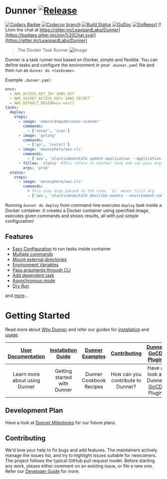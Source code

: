 # Dunner [![Release](https://img.shields.io/github/release/leopardslab/dunner.svg)](https://img.shields.io/github/release/leopardslab/dunner.svg)

[![Codacy Badge](https://api.codacy.com/project/badge/Grade/b2275e331d2745dc9527d45efbbf2da2)](https://app.codacy.com/app/Leopardslab/dunner?utm_source=github.com&utm_medium=referral&utm_content=leopardslab/dunner&utm_campaign=Badge_Grade_Dashboard)
[![Codecov branch](https://img.shields.io/codecov/c/github/leopardslab/dunner/master.svg)](https://codecov.io/gh/leopardslab/dunner)
[![Build Status](https://travis-ci.org/leopardslab/Dunner.svg?branch=master)](https://travis-ci.org/leopardslab/Dunner)
[![GoDoc](https://godoc.org/github.com/leopardslab/dunner?status.svg)](https://godoc.org/github.com/leopardslab/dunner)
[![GoReport](https://goreportcard.com/badge/github.com/leopardslab/dunner)](https://goreportcard.com/report/github.com/leopardslab/dunner)
[![Join the chat at https://gitter.im/LeaopardLabs/Dunner](https://badges.gitter.im/Join%20Chat.svg)](https://gitter.im/LeaopardLabs/Dunner)

> The Docker Task Runner
![Image](https://codein.withgoogle.com/serve/5559438446952448/)

Dunner is a task runner tool based on Docker, simple and flexible. You can define tasks and configure the environment in your `.dunner.yaml` file and then run as `dunner do <taskname>`.

Example `.dunner.yaml`:

```yaml
envs:
  - AWS_ACCESS_KEY_ID=`$AWS_KEY`
  - AWS_SECRET_ACCESS_KEY=`$AWS_SECRET`
  - AWS_DEFAULT_REGION=us-east1
tasks:
  deploy:
    steps:
      - image: 'emeraldsquad/sonar-scanner'
        commands:
          - ['sonar', 'scan']
      - image: 'golang'
        commands:
          - ['go', 'install']
      - image: 'mesosphere/aws-cli'
        commands:
          - ['aws', 'elasticbeanstalk update-application --application-name myapp']
      - follow: 'status' #This refers to another task and can pass args too
        args: 'prod'
  status:
    steps:
      - image: 'mesosphere/aws-cli'
        commands:
          # This uses args passed to the task, `$1` means first arg
          - ['aws', 'elasticbeanstalk describe-events --environment-name $1']
```

Running `dunner do deploy` from command-line executes `deploy` task inside a Docker container. It creates a Docker container using specified image, executes given commands and shows results, all with just simple configuration!


## Features

* [Easy Configuration](https://github.com/leopardslab/dunner/wiki/User-Guide#how-to-write-a-dunner-file) to run tasks inside container
* [Multiple commands](https://github.com/leopardslab/dunner/wiki/User-Guide#multiple-commands)
* [Mount external directories](https://github.com/leopardslab/dunner/wiki/User-Guide#mounting-external-directories)
* [Environment Variables](https://github.com/leopardslab/dunner/wiki/User-Guide#exporting-environment-variables)
* [Pass arguments through CLI](https://github.com/leopardslab/dunner/wiki/User-Guide#passing-arguments-through-cli)
* [Add dependent task](https://github.com/leopardslab/dunner/wiki/User-Guide#use-a-task-as-a-step-for-another-task)
* [Asynchronous mode](https://github.com/leopardslab/dunner/wiki/User-Guide#asynchronous-mode)
* [Dry Run](https://github.com/leopardslab/dunner/wiki/User-Guide#dry-run)

and [more](https://github.com/leopardslab/dunner/wiki/User-Guide)...

# Getting Started

Read more about [Why Dunner](https://github.com/leopardslab/dunner/wiki/Introduction-to-Dunner) and refer our guides for [installation](https://github.com/leopardslab/Dunner/wiki/Installation-Guide) and [usage](https://github.com/leopardslab/dunner/wiki/User-Guide).

| [**User Documentation**](https://github.com/leopardslab/dunner/wiki/User-Guide)     | [**Installation Guide**](https://github.com/leopardslab/dunner/wiki/Installation-Guide)     | [**Dunner Examples**](https://github.com/leopardslab/dunner-cookbook)           | [**Contributing**](https://github.com/leopardslab/dunner/wiki/Developer-Guide)           | [**Dunner GoCD Plugin**](https://github.com/leopardslab/dunner-gocd-plugin#dunner-gocd-plugin)           | 
|:-------------------------------------:|:-------------------------------:|:-----------------------------------:|:---------------------------------------------:| :--------------------------------------:|
| Learn more about using Dunner | Getting started with Dunner | Dunner Cookbook Recipes | How can you contribute to Dunner? | Have a look at Dunner [GoCD](https://www.gocd.org/) Plugin |


## Development Plan

Have a look at [Dunner Milestones](https://github.com/leopardslab/dunner/milestones) for our future plans.


## Contributing

We'd love your help to fix bugs and add features. The maintainers actively manage the issues list, and try to highlight issues suitable for newcomers. The project follows the typical GitHub pull request model. Before starting any work, please either comment on an existing issue, or file a new one. Refer our [Developer Guide](https://github.com/leopardslab/dunner/wiki/Developer-Guide) for more.
